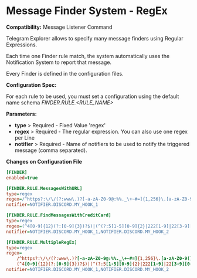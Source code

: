# Message Finder System - RegEx

**Compatibility:** Message Listener Command

Telegram Explorer allows to specify many message finders using Regular Expressions. 

Each time one Finder rule match, the system automatically uses the Notification System to report that message.

Every Finder is defined in the configuration files.

**Configuration Spec:**

For each rule to be used, you must set a configuration using the default name schema *FINDER.RULE.<RULE_NAME>*

**Parameters:**

  * **type** > Required - Fixed Value 'regex'
  * **regex** > Required - The regular expression. You can also use one regex per Line
  * **notifier** > Required - Name of notifiers to be used to notify the triggered message (comma separated).

**Changes on Configuration File**
```ini
[FINDER]
enabled=true

[FINDER.RULE.MessagesWithURL]
type=regex
regex=/^https?:\/\/(?:www\.)?[-a-zA-Z0-9@:%%._\+~#=]{1,256}\.[a-zA-Z0-9()]{1,6}\b(?:[-a-zA-Z0-9()@:%%_\+.~#?&\/=]*)$/
notifier=NOTIFIER.DISCORD.MY_HOOK_1

[FINDER.RULE.FindMessagesWithCreditCard]
type=regex
regex=(^4[0-9]{12}(?:[0-9]{3})?$)|(^(?:5[1-5][0-9]{2}|222[1-9]|22[3-9][0-9]|2[3-6][0-9]{2}|27[01][0-9]|2720)[0-9]{12}$)|(3[47][0-9]{13})|(^3(?:0[0-5]|[68][0-9])[0-9]{11}$)|(^6(?:011|5[0-9]{2})[0-9]{12}$)|(^(?:2131|1800|35\d{3})\d{11}$)
notifier=NOTIFIER.DISCORD.MY_HOOK_1,NOTIFIER.DISCORD.MY_HOOK_2

[FINDER.RULE.MultipleRegEx]
type=regex
regex=
    /^https?:\/\/(?:www\.)?[-a-zA-Z0-9@:%%._\+~#=]{1,256}\.[a-zA-Z0-9()]{1,6}\b(?:[-a-zA-Z0-9()@:%%_\+.~#?&\/=]*)$/
    (^4[0-9]{12}(?:[0-9]{3})?$)|(^(?:5[1-5][0-9]{2}|222[1-9]|22[3-9][0-9]|2[3-6][0-9]{2}|27[01][0-9]|2720)[0-9]{12}$)|(3[47][0-9]{13})|(^3(?:0[0-5]|[68][0-9])[0-9]{11}$)|(^6(?:011|5[0-9]{2})[0-9]{12}$)|(^(?:2131|1800|35\d{3})\d{11}$)
notifier=NOTIFIER.DISCORD.MY_HOOK_1,NOTIFIER.DISCORD.MY_HOOK_2
```